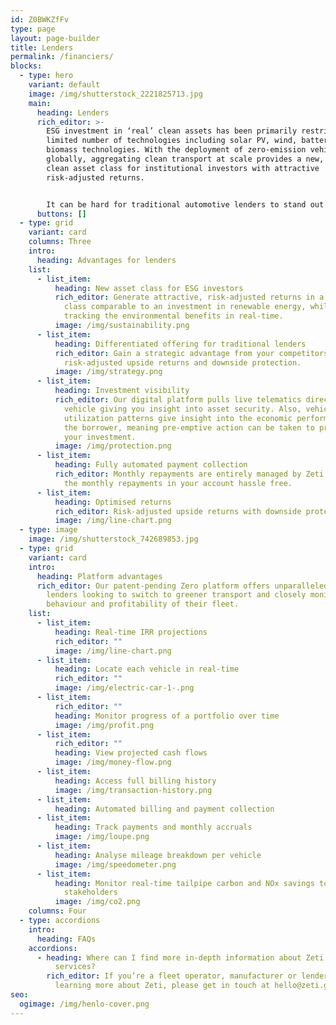 ```yaml
---
id: Z0BWKZfFv
type: page
layout: page-builder
title: Lenders
permalink: /financiers/
blocks:
  - type: hero
    variant: default
    image: /img/shutterstock_2221825713.jpg
    main:
      heading: Lenders
      rich_editor: >-
        ESG investment in ‘real’ clean assets has been primarily restricted to a
        limited number of technologies including solar PV, wind, battery and
        biomass technologies. With the deployment of zero-emission vehicles
        globally, aggregating clean transport at scale provides a new, proven
        clean asset class for institutional investors with attractive
        risk-adjusted returns.


        It can be hard for traditional automotive lenders to stand out in a crowded market. Zeti can help such lenders differentiate their offering and have a strategic advantage in securing customers whilst generating attractive risk-adjusted returns and gaining operational insight.
      buttons: []
  - type: grid
    variant: card
    columns: Three
    intro:
      heading: Advantages for lenders
    list:
      - list_item:
          heading: New asset class for ESG investors
          rich_editor: Generate attractive, risk-adjusted returns in a new clean asset
            class comparable to an investment in renewable energy, whilst
            tracking the environmental benefits in real-time.
          image: /img/sustainability.png
      - list_item:
          heading: Differentiated offering for traditional lenders
          rich_editor: Gain a strategic advantage from your competitors, with
            risk-adjusted upside returns and downside protection.
          image: /img/strategy.png
      - list_item:
          heading: Investment visibility
          rich_editor: Our digital platform pulls live telematics directly from each
            vehicle giving you insight into asset security. Also, vehicle
            utilization patterns give insight into the economic performance of
            the borrower, meaning pre-emptive action can be taken to protect
            your investment.
          image: /img/protection.png
      - list_item:
          heading: Fully automated payment collection
          rich_editor: Monthly repayments are entirely managed by Zeti meaning you'll see
            the monthly repayments in your account hassle free.
      - list_item:
          heading: Optimised returns
          rich_editor: Risk-adjusted upside returns with downside protection.
          image: /img/line-chart.png
  - type: image
    image: /img/shutterstock_742689853.jpg
  - type: grid
    variant: card
    intro:
      heading: Platform advantages
      rich_editor: Our patent-pending Zero platform offers unparalleled insight for
        lenders looking to switch to greener transport and closely monitor the
        behaviour and profitability of their fleet.
    list:
      - list_item:
          heading: Real-time IRR projections
          rich_editor: ""
          image: /img/line-chart.png
      - list_item:
          heading: Locate each vehicle in real-time
          rich_editor: ""
          image: /img/electric-car-1-.png
      - list_item:
          rich_editor: ""
          heading: Monitor progress of a portfolio over time
          image: /img/profit.png
      - list_item:
          rich_editor: ""
          heading: View projected cash flows
          image: /img/money-flow.png
      - list_item:
          heading: Access full billing history
          image: /img/transaction-history.png
      - list_item:
          heading: Automated billing and payment collection
      - list_item:
          heading: Track payments and monthly accruals
          image: /img/loupe.png
      - list_item:
          heading: Analyse mileage breakdown per vehicle
          image: /img/speedometer.png
      - list_item:
          heading: Monitor real-time tailpipe carbon and NOx savings to share with
            stakeholders
          image: /img/co2.png
    columns: Four
  - type: accordions
    intro:
      heading: FAQs
    accordions:
      - heading: Where can I find more in-depth information about Zeti's products and
          services?
        rich_editor: If you’re a fleet operator, manufacturer or lender interested in
          learning more about Zeti, please get in touch at hello@zeti.group.
seo:
  ogimage: /img/henlo-cover.png
---
```


